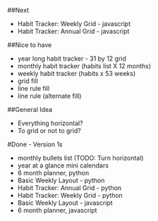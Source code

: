 ##Next
- Habit Tracker: Weekly Grid - javascript
- Habit Tracker: Annual Grid - javascript

##Nice to have
- year long habit tracker - 31 by 12 grid
- monthly habit tracker (habits list X 12 months)
- weekly habit tracker (habits x 53 weeks)
- grid fill
- line rule fill
- line rule (alternate fill)

##General Idea
- Everything horizontal?
- To grid or not to grid?

#Done  - Version 1s
- monthly bullets list (TODO: Turn horizontal)
- year at a glance mini calendars
- 6 month planner, python
- Basic Weekly Layout - python
- Habit Tracker: Annual Grid - python
- Habit Tracker: Weekly Grid - python
- Basic Weekly Layout - javascript
- 6 month planner, javascript

